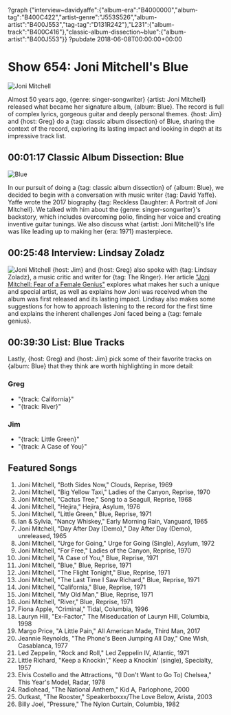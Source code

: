 ?graph {"interview~davidyaffe":{"album-era":"B4000000","album-tag":"B400C422","artist-genre":"J553S526","album-artist":"B400J553","tag-tag":"D131R242"},"L231":{"album-track":"B400C416"},"classic-album-dissection~blue":{"album-artist":"B400J553"}}
?pubdate 2018-06-08T00:00:00+00:00

# Show 654: Joni Mitchell's Blue

![Joni Mitchell](https://sound-images.s3.amazonaws.com/images/2018/joni_mitchell.jpg)

Almost 50 years ago, {genre: singer-songwriter} {artist: Joni Mitchell} released what became her signature album, {album: Blue}. The record is full of complex lyrics, gorgeous guitar and deeply personal themes. {host: Jim} and {host: Greg} do a {tag: classic album dissection} of Blue, sharing the context of the record, exploring its lasting impact and looking in depth at its impressive track list.

## 00:01:17 Classic Album Dissection: Blue
![Blue](https://is1-ssl.mzstatic.com/image/thumb/Music/v4/f6/f7/dd/f6f7dde6-9b7e-6230-6458-d02b5ee63485/source/600x600bb.jpg "203373/217471220")

In our pursuit of doing a {tag: classic album dissection} of {album: Blue}, we decided to begin with a conversation with music writer {tag: David Yaffe}. Yaffe wrote the 2017 biography {tag: Reckless Daughter: A Portrait of Joni Mitchell}. We talked with him about the {genre: singer-songwriter}'s backstory, which includes overcoming polio, finding her voice and creating inventive guitar tunings. We also discuss what {artist: Joni Mitchell}'s life was like leading up to making her {era: 1971} masterpiece.

## 00:25:48 Interview: Lindsay Zoladz
![Joni Mitchell](https://sound-images.s3.amazonaws.com/images/2018/joni_genius.jpg)
{host: Jim} and {host: Greg} also spoke with {tag: Lindsay Zoladz}, a music critic and writer for {tag: The Ringer}. Her article ["Joni Mitchell: Fear of a Female Genius"](https://www.theringer.com/music/2017/10/16/16476254/joni-mitchell-pop-music-canon) explores what makes her such a unique and special artist, as well as explains how Joni was received when the album was first released and its lasting impact. Lindsay also makes some suggestions for how to approach listening to the record for the first time and explains the inherent challenges Joni faced being a {tag: female genius}. 

## 00:39:30 List: Blue Tracks

Lastly, {host: Greg} and {host: Jim} pick some of their favorite tracks on {album: Blue} that they think are worth highlighting in more detail:

### Greg
- "{track: California}"
- "{track: River}"

### Jim
- "{track: Little Green}"
- "{track: A Case of You}"


## Featured Songs

1. Joni Mitchell, "Both Sides Now," Clouds, Reprise, 1969
1. Joni Mitchell, "Big Yellow Taxi," Ladies of the Canyon, Reprise, 1970
1. Joni Mitchell, "Cactus Tree," Song to a Seagull, Reprise, 1968
1. Joni Mitchell, "Hejira," Hejira, Asylum, 1976
1. Joni Mitchell, "Little Green," Blue, Reprise, 1971
1. Ian & Sylvia, "Nancy Whiskey," Early Morning Rain, Vanguard, 1965
1. Joni Mitchell, "Day After Day (Demo)," Day After Day (Demo), unreleased, 1965
1. Joni Mitchell, "Urge for Going," Urge for Going (Single), Asylum, 1972
1. Joni Mitchell, "For Free," Ladies of the Canyon, Reprise, 1970
1. Joni Mitchell, "A Case of You," Blue, Reprise, 1971
1. Joni Mitchell, "Blue," Blue, Reprise, 1971
1. Joni Mitchell, "The Flight Tonight," Blue, Reprise, 1971
1. Joni Mitchell, "The Last Time I Saw Richard," Blue, Reprise, 1971
1. Joni Mitchell, "California," Blue, Reprise, 1971
1. Joni Mitchell, "My Old Man," Blue, Reprise, 1971
1. Joni Mitchell, "River," Blue, Reprise, 1971
1. Fiona Apple, "Criminal," Tidal, Columbia, 1996
1. Lauryn Hill, "Ex-Factor," The Miseducation of Lauryn Hill, Columbia, 1998
1. Margo Price, "A Little Pain," All American Made, Third Man, 2017
1. Jeannie Reynolds, "The Phone's Been Jumping All Day," One Wish, Casablanca, 1977
1. Led Zeppelin, "Rock and Roll," Led Zeppelin IV, Atlantic, 1971
1. Little Richard, "Keep a Knockin'," Keep a Knockin' (single), Specialty, 1957
1. Elvis Costello and the Attractions, "(I Don't Want to Go To) Chelsea," This Year's Model, Radar, 1978
1. Radiohead, "The National Anthem," Kid A, Parlophone, 2000
1. Outkast, "The Rooster," Speakerboxxx/The Love Below, Arista, 2003
1. Billy Joel, "Pressure," The Nylon Curtain, Columbia, 1982
